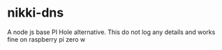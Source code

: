 # nikki-dns
A node js base PI Hole alternative. This do not log any details and works fine on raspberry pi zero w
